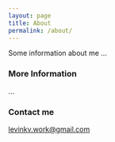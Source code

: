 ```yaml
---
layout: page
title: About
permalink: /about/
---
```


Some information about me ...

### More Information

...

### Contact me

[levinkv.work@gmail.com](mailto:levinkv.work@gmail.com)
